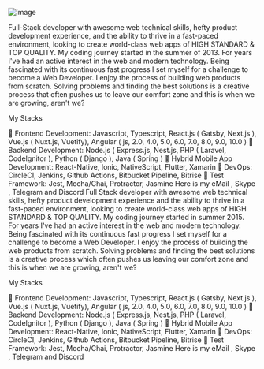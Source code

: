 


![image](https://user-images.githubusercontent.com/65392759/128427717-348da6bf-43d5-4c9b-ab9a-a9ec886621b8.png)


Full-Stack developer with awesome web technical skills, hefty product development experience, and the ability to thrive in a fast-paced environment, looking to create world-class web apps of HIGH STANDARD & TOP QUALITY. My coding journey started in the summer of 2013. For years I've had an active interest in the web and modern technology. Being fascinated with its continuous fast progress I set myself for a challenge to become a Web Developer. I enjoy the process of building web products from scratch. Solving problems and finding the best solutions is a creative process that often pushes us to leave our comfort zone and this is when we are growing, aren't we?

My Stacks

🥇 Frontend Development: Javascript, Typescript, React.js ( Gatsby, Next.js ), Vue.js ( Nuxt.js, Vuetify), Angular ( js, 2.0, 4.0, 5.0, 6.0, 7.0, 8.0, 9.0, 10.0 )
🥇 Backend Development: Node.js ( Express.js, Nest.js, PHP ( Laravel, CodeIgnitor ), Python ( Django ), Java ( Spring )
🥇 Hybrid Mobile App Development: React-Native, Ionic, NativeScript, Flutter, Xamarin
🥈 DevOps: CircleCI, Jenkins, Github Actions, Bitbucket Pipeline, Bitrise
🥉 Test Framework: Jest, Mocha/Chai, Protractor, Jasmine
Here is my eMail , Skype , Telegram and Discord
Full Stack developer with awesome web technical skills, hefty product development experience and the ability to thrive in a fast-paced environment, looking to create world-class web apps of HIGH STANDARD & TOP QUALITY. My coding journey started in summer 2015. For years I've had an active interest in the web and modern technology. Being fascinated with its continuous fast progress I set myself for a challenge to become a Web Developer. I enjoy the process of building the web products from scratch. Solving problems and finding the best solutions is a creative process which often pushes us leaving our comfort zone and this is when we are growing, aren't we?

My Stacks

🥇 Frontend Development: Javascript, Typescript, React.js ( Gatsby, Next.js ), Vue.js ( Nuxt.js, Vuetify), Angular ( js, 2.0, 4.0, 5.0, 6.0, 7.0, 8.0, 9.0, 10.0 )
🥇 Backend Development: Node.js ( Express.js, Nest.js, PHP ( Laravel, CodeIgnitor ), Python ( Django ), Java ( Spring )
🥇 Hybrid Mobile App Development: React-Native, Ionic, NativeScript, Flutter, Xamarin
🥈 DevOps: CircleCI, Jenkins, Github Actions, Bitbucket Pipeline, Bitrise
🥉 Test Framework: Jest, Mocha/Chai, Protractor, Jasmine
Here is my eMail , Skype , Telegram and Discord
